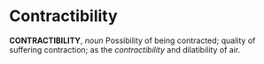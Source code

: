 # Contractibility

**CONTRACTIBILITY**, _noun_ Possibility of being contracted; quality of suffering contraction; as the _contractibility_ and dilatibility of air.